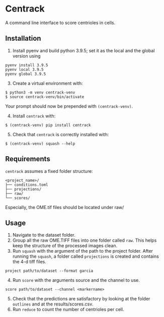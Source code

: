 # Centrack

A command line interface to score centrioles in cells.

## Installation

1. Install pyenv and build python 3.9.5; set it as the local and the global version using
```shell
pyenv install 3.9.5
pyenv local 3.9.5
pyenv global 3.9.5
```

3. Create a virtual environment with:
```shell
$ python3 -m venv centrack-venv
$ source centrack-venv/bin/activate
```
Your prompt should now be prepended with `(centrack-venv)`.

4. Install `centrack` with:
```shell
$ (centrack-venv) pip install centrack
```

5. Check that `centrack` is correctly installed with:

```shell
$ (centrack-venv) squash --help
```

## Requirements
`centrack` assumes a fixed folder structure:

```text
<project_name>/
├── conditions.toml
├── projections/
├── raw/
└── scores/
```
Especially, the OME.tif files should be located under raw/


## Usage

1. Navigate to the dataset folder.
2. Group all the raw OME.TIFF files into one folder called `raw`. This helps keep the structure of the processed images clean.
3. Run `squash` with the argument of the path to the project folder. After running the `squash`, a folder called `projections` is created and contains the 4-d tiff files.
```shell
project path/to/dataset --format garcia
```
4. Run `score` with the arguments source and the channel to use.
```shell
score path/to/dataset --channel <markername>
```
5. Check that the predictions are satisfactory by looking at the folder `outlines` and at the results/scores.csv.
6. Run `reduce` to count the number of centrioles per cell. 